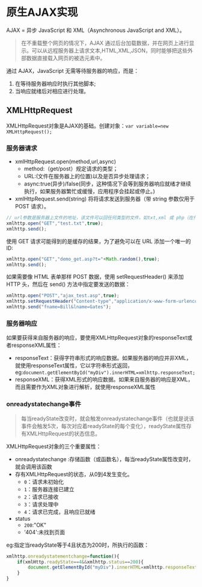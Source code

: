 # 原生AJAX实现
AJAX = 异步 JavaScript 和 XML（Asynchronous JavaScript and XML）。

> 在不重载整个网页的情况下，AJAX 通过后台加载数据，并在网页上进行显示。可以从远程服务器上请求文本,HTML,XML,JSON，同时能够把这些外部数据直接载入网页的被选元素中。

通过 AJAX，JavaScript 无需等待服务器的响应，而是：

1. 在等待服务器响应时执行其他脚本;
2. 当响应就绪后对相应进行处理。

## XMLHttpRequest
XMLHttpRequest对象是AJAX的基础。创建对象：`var variable=new XMLHttpRequest();`

### 服务器请求
- xmlHttpRequest.open(method,url,async)
    - method:（get/post）规定请求的类型；
    - URL:(文件在服务器上的位置)以及是否异步处理请求；
    - async:true(异步)/false(同步，这种情况下会等到服务器响应就绪才继续执行，如果服务器繁忙或缓慢，应用程序会挂起或停止。)
- xmlHttpRequest.send(string) 将将请求发送到服务器（带 string 参数仅用于 POST 请求）。

```javascript
// url参数是服务器上文件的地址，该文件可以回任何类型的文件，如txt,xml 或 php（在传回响应之前，能够在服务器上执行任务。）
xmlhttp.open("GET","test.txt",true);
xmlhttp.send();
```

使用 GET 请求可能得到的是缓存的结果，为了避免可以在 URL 添加一个唯一的 ID:

```javascript
xmlhttp.open("GET","demo_get.asp?t="+Math.random(),true);
xmlhttp.send();
```

如果需要像 HTML 表单那样 POST 数据，使用 setRequestHeader() 来添加 HTTP 头，然后在 send() 方法中指定要发送的数据：

```javascript
xmlhttp.open("POST","ajax_test.asp",true);
xmlhttp.setRequestHeader("Content-type","application/x-www-form-urlencoded");
xmlhttp.send("fname=Bill&lname=Gates");
```

### 服务器响应
如果要获得来自服务器的响应，要使用XMLHttpRequest对象的responseText或者responseXML属性：

- responseText：获得字符串形式的响应数据。如果服务器的响应并非XML，就使用responseText属性，它以字符串形式返回，eg:`document.getElementById("myDiv").innerHTML=xmlhttp.responseText;`
- responseXML：获得XML形式的响应数据。如果来自服务器的响应是XML，而且需要作为XML对象进行解析，就使用responseXML属性

### onreadystatechange事件
>每当readyState改变时，就会触发onreadystatechange事件（也就是说该事件会触发5次，每次对应着readyState的每个变化），readyState属性存有XMLHttpRequest的状态信息。

XMLHttpRequest对象的三个重要属性：

- onreadystatechange :存储函数（或函数名），每当readyState属性改变时，就会调用该函数
- 存有XMLHttpRequest的状态，从0到4发生变化。
    - `0`：请求未初始化
    - `1`：服务器连接已建立
    - `2`：请求已接收
    - `3`：请求处理中
    - `4`：请求已完成，且响应已就绪
- status
    - `200`:"OK"
    - '404':未找到页面

eg:指定当readyState等于4且状态为200时，所执行的函数：

```javascript
xmlhttp.onreadystatementchange=function(){
    if(xmlHttp.readyState==4&&xmlhttp.status==200){
        document.getElementById("myDiv").innerHTML=xmlhttp.responseText;
    }
}
```
